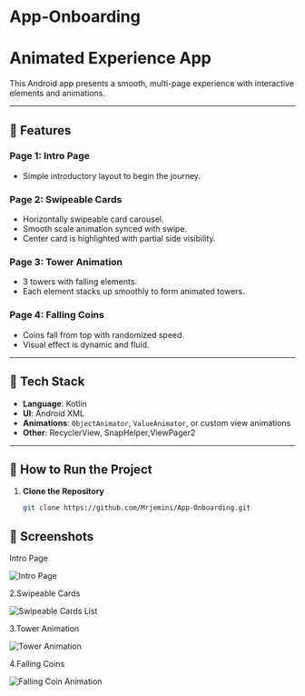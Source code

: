 # App-Onboarding 
# Animated Experience App 

This Android app presents a smooth, multi-page experience with interactive elements and animations.


---

## 🚀 Features

###  Page 1: Intro Page
- Simple introductory layout to begin the journey.

### Page 2: Swipeable Cards
- Horizontally swipeable card carousel.
- Smooth scale animation synced with swipe.
- Center card is highlighted with partial side visibility.

### Page 3: Tower Animation
- 3 towers with falling elements.
- Each element stacks up smoothly to form animated towers.

### Page 4: Falling Coins
- Coins fall from top with randomized speed.
- Visual effect is dynamic and fluid.

---

## 🧱 Tech Stack

- **Language**: Kotlin
- **UI**: Android XML
- **Animations**: `ObjectAnimator`, `ValueAnimator`, or custom view animations
- **Other**: RecyclerView, SnapHelper,ViewPager2
---
## 🔧 How to Run the Project

1. **Clone the Repository**
   ```bash
   git clone https://github.com/Mrjemini/App-Onboarding.git


## 📸 Screenshots


Intro Page

![Intro Page](https://github.com/user-attachments/assets/710a2f73-8a65-4717-a521-8530fa5343f6)


2.Swipeable Cards

![Swipeable Cards List](https://github.com/user-attachments/assets/f5c334a3-5171-4817-a21d-e7d7f596077e)



3.Tower Animation

![Tower Animation](https://github.com/user-attachments/assets/4c7f155e-fc8e-429a-a6a0-6f5fe8e1a924)



4.Falling Coins

![Falling Coin Animation](https://github.com/user-attachments/assets/79452769-951a-47fe-b411-285fb740ca77)







